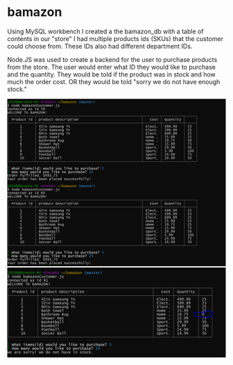# bamazon

Using MySQL workbench I created a the bamazon_db with a table of contents in our "store"
I had multiple products ids (SKUs) that the customer could choose from. These IDs also had different department IDs.

Node.JS was used to create a backend for the user to purchase products from the store. 
The user would enter what ID they would like to purchase and the quantity. 
They would be told if the product was in stock and how much the order cost. 
OR they would be told "sorry we do not have enough stock."

![image](Images/Bamazon.PNG)
![image2](Images/Bamazon2.PNG)